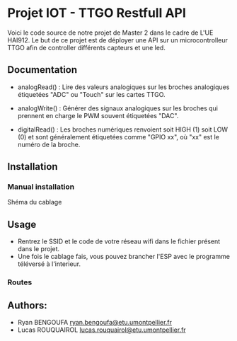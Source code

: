 Projet IOT - TTGO Restfull API
========================

Voici le code source de notre projet de Master 2 dans le cadre de L'UE HAI912.
Le but de ce projet est de déployer une API sur un microcontrolleur TTGO afin de controller différents capteurs et une led.

Documentation
------------

* analogRead() : Lire des valeurs analogiques sur les broches analogiques étiquetées "ADC" ou "Touch" sur les cartes TTGO.

* analogWrite() : Générer des signaux analogiques sur les broches qui prennent en charge le PWM souvent étiquetées "DAC".

* digitalRead() : Les broches numériques renvoient soit HIGH (1) soit LOW (0) et sont généralement étiquetées comme "GPIO xx", où "xx" est le numéro de la broche. 

Installation
------------

### Manual installation

Shéma du cablage

Usage
---------------

* Rentrez le SSID et le code de votre réseau wifi dans le fichier présent dans le projet.
* Une fois le cablage fais, vous pouvez brancher l'ESP avec le programme téléversé à l'interieur.

### Routes 


Authors:
----------------

* Ryan BENGOUFA  <ryan.bengoufa@etu.umontpellier.fr>
* Lucas ROUQUAIROL  <lucas.rouquairol@etu.umontpellier.fr>